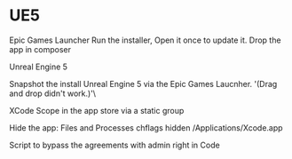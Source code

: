 # UE5
Epic Games Launcher
Run the installer, Open it once to update it. 
Drop the app in composer

Unreal Engine 5

Snapshot the install Unreal Engine 5 via the Epic Games Laucnher.
'\(Drag and drop didn't work.)'\

XCode
Scope in the app store via a static group

Hide the app:
Files and Processes
chflags hidden /Applications/Xcode.app

Script to bypass the agreements with admin right in Code
